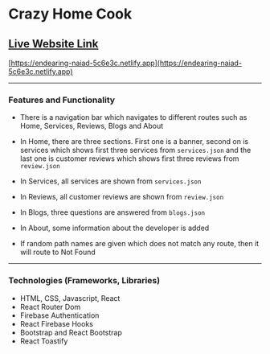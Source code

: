 # Crazy Home Cook

## [Live Website Link](https://endearing-naiad-5c6e3c.netlify.app)
[https://endearing-naiad-5c6e3c.netlify.app](https://endearing-naiad-5c6e3c.netlify.app)

--------------
### Features and Functionality
* There is a navigation bar which navigates to different routes such as Home, Services, Reviews, Blogs and About

* In Home, there are three sections. First one is a banner, second on is services which shows first three services from `services.json` and the last one is customer reviews which shows first three reviews from `review.json`

* In Services, all services are shown from `services.json`

* In Reviews, all customer reviews are shown from `review.json`

* In Blogs, three questions are answered from `blogs.json`

* In About, some information about the developer is added

* If random path names are given which does not match any route, then it will route to Not Found

--------------
### Technologies (Frameworks, Libraries)
* HTML, CSS, Javascript, React
* React Router Dom
* Firebase Authentication
* React Firebase Hooks
* Bootstrap and React Bootstrap
* React Toastify